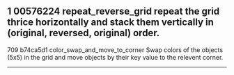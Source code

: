 1 00576224 repeat_reverse_grid
repeat the grid thrice horizontally and stack them vertically in (original, reversed, original) order.
---

709 b74ca5d1 color_swap_and_move_to_corner
Swap colors of the objects (5x5) in the grid and move objects by their key value to the relevent corner.

---

